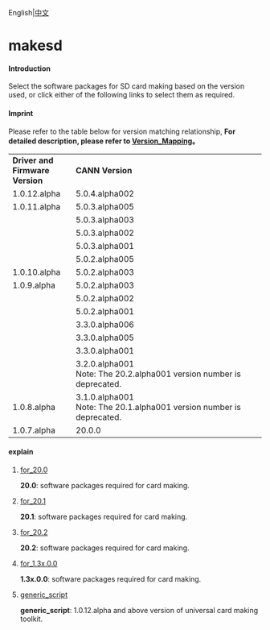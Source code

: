 English|[中文](README.md)

# makesd

#### Introduction

Select the software packages for SD card making based on the version used, or click either of the following links to select them as required.

#### Imprint

Please refer to the table below for version matching relationship, **For detailed description, please refer to [Version_Mapping](./Version_Mapping.md)。**

<table>
<tr><td width="25%"><b>Driver and Firmware Version</b></td><td width="75%"><b>CANN Version</b></td></tr>
<tr><td>1.0.12.alpha</td><td>5.0.4.alpha002</td></tr>
<tr><td rowspan="5" valign="top">1.0.11.alpha</td><td>5.0.3.alpha005</td></tr>
<tr><td>5.0.3.alpha003</td></tr>
<tr><td>5.0.3.alpha002</td></tr>
<tr><td>5.0.3.alpha001</td></tr>
<tr><td>5.0.2.alpha005</td></tr>
</tr>
<tr><td>1.0.10.alpha</td><td>5.0.2.alpha003</td></tr>
<tr><td rowspan="7" valign="top">1.0.9.alpha</td><td>5.0.2.alpha003</td></tr>
<tr><td>5.0.2.alpha002</td></tr>
<tr><td>5.0.2.alpha001</td></tr>
<tr><td>3.3.0.alpha006</td></tr>
<tr><td>3.3.0.alpha005</td></tr>
<tr><td>3.3.0.alpha001</td></tr>
<tr><td>3.2.0.alpha001<br/>Note: The 20.2.alpha001 version number is deprecated.</td>
</tr>
<tr><td>1.0.8.alpha</td>
<td>3.1.0.alpha001<br/>Note: The 20.1.alpha001 version number is deprecated.</td>
</tr>
<tr><td>1.0.7.alpha</td><td>20.0.0</td></tr>
</table>

#### explain

1. [for_20.0](https://gitee.com/ascend/tools/tree/master/makesd/for_20.0)

   **20.0**: software packages required for card making.

2. [for_20.1](https://gitee.com/ascend/tools/tree/master/makesd/for_20.1)

   **20.1**: software packages required for card making.
3. [for_20.2](https://gitee.com/ascend/tools/tree/master/makesd/for_20.2)

   **20.2**: software packages required for card making.

4. [for_1.3x.0.0](https://gitee.com/ascend/tools/tree/master/makesd/for_1.3x.0.0)

   **1.3x.0.0**: software packages required for card making.
4. [generic_script](https://gitee.com/ascend/tools/tree/master/makesd/for_1.3x.0.0)

   **generic_script**: 1.0.12.alpha and above version of universal card making toolkit.